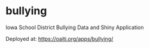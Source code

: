 # bullying

Iowa School District Bullying Data and Shiny Application

Deployed at: https://oaiti.org/apps/bullying/
